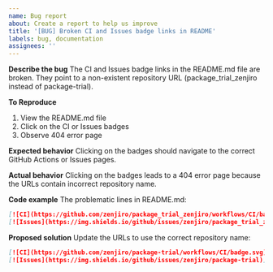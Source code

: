 ```yaml
---
name: Bug report
about: Create a report to help us improve
title: '[BUG] Broken CI and Issues badge links in README'
labels: bug, documentation
assignees: ''
---
```


**Describe the bug**
The CI and Issues badge links in the README.md file are broken. They point to a non-existent repository URL (package_trial_zenjiro instead of package-trial).

**To Reproduce**
1. View the README.md file
2. Click on the CI or Issues badges
3. Observe 404 error page

**Expected behavior**
Clicking on the badges should navigate to the correct GitHub Actions or Issues pages.

**Actual behavior**
Clicking on the badges leads to a 404 error page because the URLs contain incorrect repository name.

**Code example**
The problematic lines in README.md:
```markdown
[![CI](https://github.com/zenjiro/package_trial_zenjiro/workflows/CI/badge.svg)](https://github.com/zenjiro/package_trial_zenjiro/actions)
[![Issues](https://img.shields.io/github/issues/zenjiro/package_trial_zenjiro)](https://github.com/zenjiro/package_trial_zenjiro/issues)
```

**Proposed solution**
Update the URLs to use the correct repository name:
```markdown
[![CI](https://github.com/zenjiro/package-trial/workflows/CI/badge.svg)](https://github.com/zenjiro/package-trial/actions)
[![Issues](https://img.shields.io/github/issues/zenjiro/package-trial)](https://github.com/zenjiro/package-trial/issues)
```